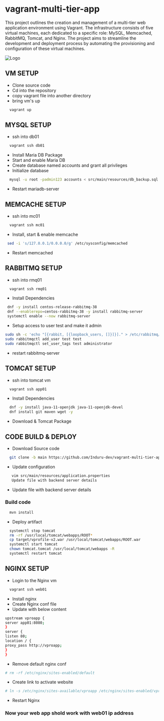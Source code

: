 
# vagrant-multi-tier-app

This project outlines the creation and management of a multi-tier web application environment using Vagrant. The infrastructure consists of five virtual machines, each dedicated to a specific role: MySQL, Memcached, RabbitMQ, Tomcat, and Nginx. The project aims to streamline the development and deployment process by automating the provisioning and configuration of these virtual machines.




![Logo](https://vrofile-poto.s3.amazonaws.com/vprofile.png)


## VM SETUP

- Clone source code
- Cd into the repository
- copy vagrant file into another directory
- bring vm's up


```bash
  vagrant up
```
## MYSQL SETUP

- ssh into db01

```bash
  vagrant ssh db01
```

- Install Maria DB Package
- Start and enable Maria DB 
- Create database named accounts and grant all privileges 
- Initialize database

```bash
  mysql -u root -padmin123 accounts < src/main/resources/db_backup.sql
```
- Restart mariadb-server

## MEMCACHE SETUP

- ssh into mc01

```bash
  vagrant ssh mc01
```

- Install, start & enable memcache

```bash
 sed -i 's/127.0.0.1/0.0.0.0/g' /etc/sysconfig/memcached

```
- Restart memcached

## RABBITMQ SETUP

- ssh into rmq01

```bash
  vagrant ssh rmq01
```

- Install Dependencies

```bash
 dnf -y install centos-release-rabbitmq-38
 dnf --enablerepo=centos-rabbitmq-38 -y install rabbitmq-server
 systemctl enable --now rabbitmq-server
```

- Setup access to user test and make it admin

```bash
sudo sh -c 'echo "[{rabbit, [{loopback_users, []}]}]." > /etc/rabbitmq/rabbitmq.config'
sudo rabbitmqctl add_user test test
sudo rabbitmqctl set_user_tags test administrator
```
- restart rabbitmq-server 

## TOMCAT SETUP

- ssh into tomcat vm

```bash
  vagrant ssh app01
```

- Install Dependencies

```bash
  dnf -y install java-11-openjdk java-11-openjdk-devel
  dnf install git maven wget -y
```
- Download & Tomcat Package

## CODE BUILD & DEPLOY

- Download Source code

```bash
  git clone -b main https://github.com/Induru-dev/vagrant-multi-tier-app.git

```
- Update configuration

```bash
   vim src/main/resources/application.properties
   Update file with backend server details
```

- Update file with backend server details

### Build code

```bash
  mvn install
```
- Deploy artifact

```bash
  systemctl stop tomcat
  rm -rf /usr/local/tomcat/webapps/ROOT*
  cp target/vprofile-v2.war /usr/local/tomcat/webapps/ROOT.war
  systemctl start tomcat
  chown tomcat.tomcat /usr/local/tomcat/webapps -R
  systemctl restart tomcat

```
## NGINX SETUP

- Login to the Nginx vm

```bash
  vagrant ssh web01
```
- Install nginx
- Create Nginx conf file
- Update with below content

```bash
upstream vproapp {
server app01:8080;
}
server {
listen 80;
location / {
proxy_pass http://vproapp;
}
}
```
- Remove default nginx conf

```bash
# rm -rf /etc/nginx/sites-enabled/default
```

- Create link to activate website

```bash
# ln -s /etc/nginx/sites-available/vproapp /etc/nginx/sites-enabled/vproapp
```

- Restart Nginx


### Now your web app shold work with web01 ip address
